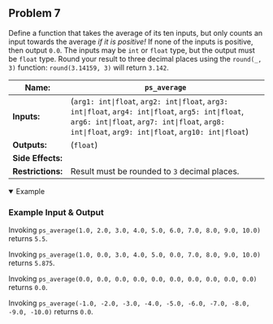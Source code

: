 ## Problem 7

Define a function that takes the average of its ten inputs, but only counts an input towards the average *if it is positive!*
If none of the inputs is positive, then output `0.0`.
The inputs may be `int` or `float` type, but the output must be `float` type.
Round your result to three decimal places using the `round(_, 3)` function: `round(3.14159, 3)` will return `3.142`.

| **Name:**         | `ps_average`                                                                                                                                                                                              |
| ----------------- | --------------------------------------------------------------------------------------------------------------------------------------------------------------------------------------------------------- |
| **Inputs:**       | (`arg1: int\|float`, `arg2: int\|float`, `arg3: int\|float`, `arg4: int\|float`, `arg5: int\|float`, `arg6: int\|float`, `arg7: int\|float`, `arg8: int\|float`, `arg9: int\|float`, `arg10: int\|float`) |
| **Outputs:**      | (`float`)                                                                                                                                                                                                 |
| **Side Effects:** |                                                                                                                                                                                                           |
| **Restrictions:** | Result must be rounded to `3` decimal places.                                                                                                                                                             |

<details open><summary>Example</summary>

### Example Input & Output

Invoking `ps_average(1.0, 2.0, 3.0, 4.0, 5.0, 6.0, 7.0, 8.0, 9.0, 10.0)` returns `5.5`.

Invoking `ps_average(1.0, 0.0, 3.0, 4.0, 5.0, 0.0, 7.0, 8.0, 9.0, 10.0)` returns `5.875`.

Invoking `ps_average(0.0, 0.0, 0.0, 0.0, 0.0, 0.0, 0.0, 0.0, 0.0, 0.0)` returns `0.0`.

Invoking `ps_average(-1.0, -2.0, -3.0, -4.0, -5.0, -6.0, -7.0, -8.0, -9.0, -10.0)` returns `0.0`.

</details>
